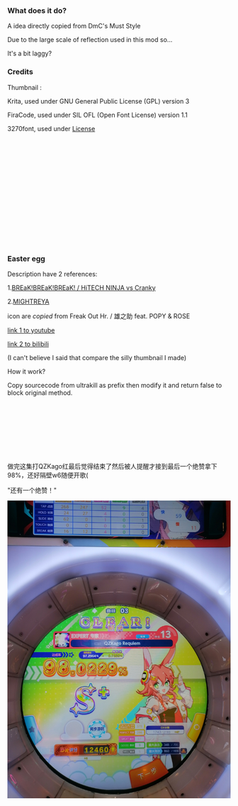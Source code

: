 ### What does it do?
A idea directly copied from DmC's Must Style

Due to the large scale of reflection used in this mod so...

It's a bit laggy?

### Credits
Thumbnail : 

Krita, used under GNU General Public License (GPL) version 3

FiraCode, used under SIL OFL (Open Font License) version 1.1

3270font, used under [License](https://github.com/rbanffy/3270font/blob/main/LICENSE.txt)

<br><br><br><br><br><br><br><br><br><br><br><br><br><br>

### Easter egg
Description have 2 references:

1.[BREaK!BREaK!BREaK! / HiTECH NINJA vs Cranky](https://www.youtube.com/watch?v=MfYLyadcF1g)

2.[MIGHTREYA](https://store.steampowered.com/app/3077640/MIGHTREYA/)

icon are *copied* from Freak Out Hr. / 雄之助 feat. POPY & ROSE

[link 1 to youtube](https://youtu.be/F0NVJIEak4I?si=1pVUjAcSGeetysPa)

[link 2 to bilibili](https://www.bilibili.com/video/BV1hk4y1x7hb)

(I can't believe I said that compare the silly thumbnail I made)

How it work?

Copy sourcecode from ultrakill as prefix then modify it and return false to block original method.

<br><br><br><br><br><br><br>

做完这集打QZKago红最后觉得结束了然后被人提醒才接到最后一个绝赞拿下98%，还好隔壁w6随便开歌(

"还有一个绝赞！"

![Image](https://github.com/greycsont/Only/raw/main/docs/QZKago.jpg)
